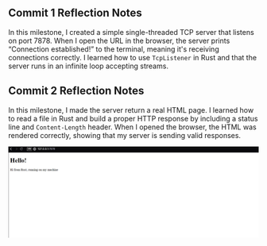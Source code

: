 ## Commit 1 Reflection Notes

In this milestone, I created a simple single-threaded TCP server that listens on port 7878. When I open the URL in the browser, the server prints “Connection established!” to the terminal, meaning it's receiving connections correctly. I learned how to use `TcpListener` in Rust and that the server runs in an infinite loop accepting streams.

## Commit 2 Reflection Notes

In this milestone, I made the server return a real HTML page. I learned how to read a file in Rust and build a proper HTTP response by including a status line and `Content-Length` header. When I opened the browser, the HTML was rendered correctly, showing that my server is sending valid responses.

![Commit 2 screen capture](/assets/images/commit2.png)
